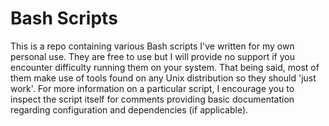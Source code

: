 # Bash Scripts

This is a repo containing various Bash scripts I've written for my own personal use. They are free
to use but I will provide no support if you encounter difficulty running them on your system. That
being said, most of them make use of tools found on any Unix distribution so they should 'just
work'. For more information on a particular script, I encourage you to inspect the script itself for comments
providing basic documentation regarding configuration and dependencies (if applicable).
